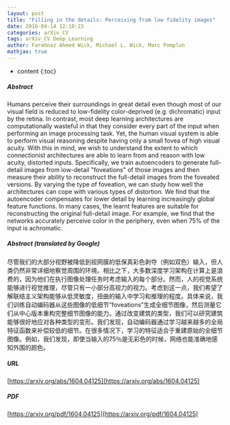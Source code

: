 ```yaml
---
layout: post
title: "Filling in the details: Perceiving from low fidelity images"
date: 2016-04-14 12:10:23
categories: arXiv_CV
tags: arXiv_CV Deep_Learning
author: Farahnaz Ahmed Wick, Michael L. Wick, Marc Pomplun
mathjax: true
---
```


* content
{:toc}

##### Abstract
Humans perceive their surroundings in great detail even though most of our visual field is reduced to low-fidelity color-deprived (e.g. dichromatic) input by the retina. In contrast, most deep learning architectures are computationally wasteful in that they consider every part of the input when performing an image processing task. Yet, the human visual system is able to perform visual reasoning despite having only a small fovea of high visual acuity. With this in mind, we wish to understand the extent to which connectionist architectures are able to learn from and reason with low acuity, distorted inputs. Specifically, we train autoencoders to generate full-detail images from low-detail "foveations" of those images and then measure their ability to reconstruct the full-detail images from the foveated versions. By varying the type of foveation, we can study how well the architectures can cope with various types of distortion. We find that the autoencoder compensates for lower detail by learning increasingly global feature functions. In many cases, the learnt features are suitable for reconstructing the original full-detail image. For example, we find that the networks accurately perceive color in the periphery, even when 75\% of the input is achromatic.

##### Abstract (translated by Google)
尽管我们的大部分视野被降低到视网膜的低保真彩色剥夺（例如双色）输入，但人类仍然非常详细地察觉周围的环境。相比之下，大多数深度学习架构在计算上是浪费的，因为他们在执行图像处理任务时考虑输入的每个部分。然而，人的视觉系统能够进行视觉推理，尽管只有一小部分高视力的视力。考虑到这一点，我们希望了解联结主义架构能够从低灵敏度，扭曲的输入中学习和推理的程度。具体来说，我们训练自动编码器从这些图像的低细节“foveations”生成全细节图像，然后测量它们从中心版本重构完整细节图像的能力。通过改变建筑的类型，我们可以研究建筑能够很好地应对各种类型的变形。我们发现，自动编码器通过学习越来越多的全局特征函数来补偿较低的细节。在很多情况下，学习的特征适合于重建原始的全细节图像。例如，我们发现，即使当输入的75％是无彩色的时候，网络也能准确地感知外围的颜色。

##### URL
[https://arxiv.org/abs/1604.04125](https://arxiv.org/abs/1604.04125)

##### PDF
[https://arxiv.org/pdf/1604.04125](https://arxiv.org/pdf/1604.04125)

